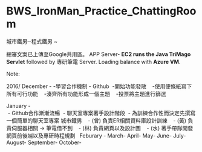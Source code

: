 # BWS_IronMan_Practice_ChattingRoom
城市鐵男─程式鐵男 ~


總審文案已上傳至Google共用區。
APP Server- **EC2 runs the Java TriMago Servlet** followed by 專研筆電 Server. Loading balance with **Azure VM**.


Note:

2016/
December - 
  -學習合作機制 - Github
  -開始功能發散 
    -使用便條紙寫下所有可行功能 
    -湊齊所有功能形成一個主題
    -投票將主題進行篩選 

January -  
  - Github合作漸漸流暢 
  - 聊天室專案著手設計階段 
  - 為訓練合作性而決定先撰寫一個簡單的聊天室專案 城市鐵男 
    - (曾) 負責ER相關資料庫設計訓練
    - (黃) 負責伺服器相關 -> 筆電借不到 
    - (林) 負責網頁以及設計圖 
    - (水) 著手帶隊開發網頁前後端以及專研時程規劃 
  
Feburary -
March-
April-
May-
June-
July-
August-
September-
October-
